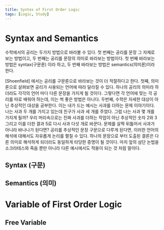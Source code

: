 ```yaml
---
title: Syntex of First Order Logic
tags: [Logic, Study]
---
```


# Syntax and Semantics

수학에서의 공리는 두가지 방법으로 바라볼 수 있다.
첫 번째는 공리를 문장 그 자체로 보는 방법이고,
두 번째는 공리를 문장의 의미로 바라보는 방법이다.
첫 번째 바라보는 방법은 syntax(구문론) 이라 하고, 두 번째 바라보는 방법은 semantics(의미론)이라 한다.

\[Shoenfield\] 에서는 공리를 구문론으로 바라보는 것이 더 적절하다고 한다. 
첫째, 의미론으로 살펴보면 공리가 사용되는 언어에 따라 달라질 수 있다.
하나의 공리의 의미라 하더라도 각각의 언어 마다 다른 문장을 가지게 될 것이다.
그렇다면 각 언어에 맞는 각 공리를 따로 배워야 하는데, 이는 썩 좋은 방법은 아니다.
두번째, 수학은 자세한 대상이 아닌 추상적인 대상을 공부한다.
이는 내가 드는 예시는 사과를 더하는 문제 이야기이다.
나는 사과 두 개를 가지고 있는데 친구가 사과 세 개를 주었다. 그럼 나는 사과 몇 개를 가지게 될까?
우리 머리속으로는 진짜 사과를 더하는 작업이 아닌 추상적인 숫자 2와 3 그리고 이를 더한 결과 5로 다시 사과 다섯 개로 바꾼다.
문제를 살짝 뒤틀어서 사과가 아니라 바나나가 된다면? 
공리를 추상적인 문장 구문으로 다루게 된다면, 이러한 언어의 해석에 대해서도 자유롭게 논리를 펼칠 수 있다.
하나의 문장으로 부터 도출된 결론은 다른 의미로 해석하게 되더라도 동일하게 타당한 증명이 될 것이다.
마치 앞의 삼단 논법을 소크라테스와 죽음 뿐만 아니라 다른 예시에서도 적용이 되는 것 처럼 말이다.

## Syntax (구문)

## Semantics (의미)

# Variable of First Order Logic

## Free Variable